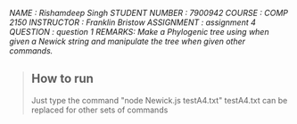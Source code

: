 *NAME : Rishamdeep Singh
STUDENT NUMBER : 7900942
COURSE : COMP 2150
INSTRUCTOR : Franklin Bristow
ASSIGNMENT : assignment 4
QUESTION : question 1 
REMARKS: Make a Phylogenic tree using when given a Newick string and manipulate the tree when given other commands.*

>## How to run
>Just type the command "node Newick.js testA4.txt"
>testA4.txt can be replaced for other sets of commands
